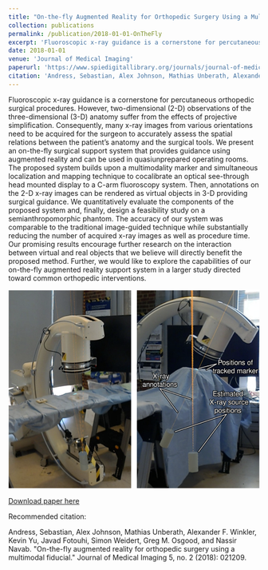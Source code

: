```yaml
---
title: "On-the-fly Augmented Reality for Orthopedic Surgery Using a Multimodal Fiducial"
collection: publications
permalink: /publication/2018-01-01-OnTheFly
excerpt: 'Fluoroscopic x-ray guidance is a cornerstone for percutaneous orthopedic surgical procedures. However, two-dimensional (2-D) observations of the three-dimensional (3-D) anatomy suffer from the effects of projective simplification. Consequently, many x-ray images from various orientations need to be acquired for the surgeon to accurately assess the spatial relations between the patient’s anatomy and the surgical tools. We present an on-the-fly surgical support system that provides guidance using augmented reality and can be used in quasiunprepared operating rooms. The proposed system builds upon a multimodality marker and simultaneous localization and mapping technique to cocalibrate an optical see-through head mounted display to a C-arm fluoroscopy system. Then, annotations on the 2-D x-ray images can be rendered as virtual objects in 3-D providing surgical guidance. We quantitatively evaluate …'
date: 2018-01-01
venue: 'Journal of Medical Imaging'
paperurl: 'https://www.spiedigitallibrary.org/journals/journal-of-medical-imaging/volume-5/issue-2/021209/On-the-fly-augmented-reality-for-orthopedic-surgery-using-a/10.1117/1.JMI.5.2.021209.full?SSO=1'
citation: 'Andress, Sebastian, Alex Johnson, Mathias Unberath, Alexander F. Winkler, Kevin Yu, Javad Fotouhi, Simon Weidert, Greg M. Osgood, and Nassir Navab. "On-the-fly augmented reality for orthopedic surgery using a multimodal fiducial." Journal of Medical Imaging 5, no. 2 (2018): 021209.'
---
```

Fluoroscopic x-ray guidance is a cornerstone for percutaneous orthopedic surgical procedures. However, two-dimensional (2-D) observations of the three-dimensional (3-D) anatomy suffer from the effects of projective simplification. Consequently, many x-ray images from various orientations need to be acquired for the surgeon to accurately assess the spatial relations between the patient’s anatomy and the surgical tools. We present an on-the-fly surgical support system that provides guidance using augmented reality and can be used in quasiunprepared operating rooms. The proposed system builds upon a multimodality marker and simultaneous localization and mapping technique to cocalibrate an optical see-through head mounted display to a C-arm fluoroscopy system. Then, annotations on the 2-D x-ray images can be rendered as virtual objects in 3-D providing surgical guidance. We quantitatively evaluate the components of the proposed system and, finally, design a feasibility study on a semianthropomorphic phantom. The accuracy of our system was comparable to the traditional image-guided technique while substantially reducing the number of acquired x-ray images as well as procedure time. Our promising results encourage further research on the interaction between virtual and real objects that we believe will directly benefit the proposed method. Further, we would like to explore the capabilities of our on-the-fly augmented reality support system in a larger study directed toward common orthopedic interventions.

![Teaser](images/OnTheFlyTeaser.png)

[Download paper here](https://www.spiedigitallibrary.org/journals/Journal-of-Medical-Imaging/volume-5/issue-2/021209/On-the-fly-augmented-reality-for-orthopedic-surgery-using-a/10.1117/1.JMI.5.2.021209.pdf)


Recommended citation: 

Andress, Sebastian, Alex Johnson, Mathias Unberath, Alexander F. Winkler, Kevin Yu, Javad Fotouhi, Simon Weidert, Greg M. Osgood, and Nassir Navab. "On-the-fly augmented reality for orthopedic surgery using a multimodal fiducial." Journal of Medical Imaging 5, no. 2 (2018): 021209.